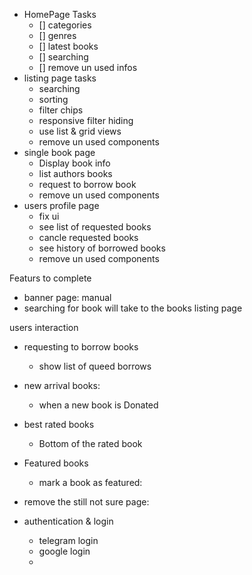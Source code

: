 

- HomePage Tasks
  - [] categories
  - [] genres
  - [] latest books
  - [] searching
  - [] remove un used infos
- listing page tasks
  - searching
  - sorting
  - filter chips
  - responsive filter hiding
  - use list & grid views
  - remove un used components
- single book page
  - Display book info
  - list authors books
  - request to borrow book
  - remove un used components
- users profile page
  - fix ui
  - see list of requested books
  - cancle requested books
  - see history of borrowed books
  - remove un used components



Featurs to complete

- banner page: manual
- searching for book will take to the books listing page



users interaction
- requesting to borrow books
  - show list of queed borrows


- new arrival books:
  - when a new book is Donated
- best rated books
  - Bottom of the rated book
- Featured books
  - mark a book as featured:



- remove the still not sure page:
- authentication & login
  - telegram login
  - google login
  - 